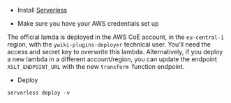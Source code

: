 * Install [Serverless](https://serverless.com/framework/docs/getting-started/)

* Make sure you have your AWS credentials set up

The official lamda is deployed in the AWS CoE account, in the `eu-central-1` region, with the `ywiki-plugins-deployer` technical user. You'll need the access and secret key to overwrite this lambda. Alternatively, if you deploy a new lambda in a different account/region, you can update the endpoint `XSLT_ENDPOINT_URL` with the new `transform `function endpoint.

* Deploy

```
serverless deploy -v
```

